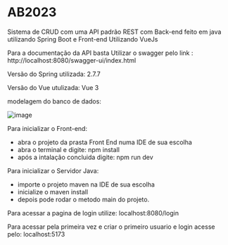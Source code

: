 # AB2023

Sistema de CRUD com uma API padrão REST com Back-end feito em java utilizando Spring Boot e Front-end Utilizando VueJs


Para a documentação da API basta Utilizar o swagger pelo link : http://localhost:8080/swagger-ui/index.html


Versão do Spring utilizada: 2.7.7

Versão do Vue utulizada: Vue 3

modelagem do banco de dados:

![image](https://user-images.githubusercontent.com/97440058/213798956-f98f1e64-366a-4057-85a1-4a92bf7a4294.png)


Para inicializar o Front-end:

- abra o projeto da prasta Front End numa IDE de sua escolha
- abra o terminal e digite: npm install
- após a intalação concluida digite: npm run dev


Para inicializar o Servidor Java:
- importe o projeto maven na IDE de sua escolha
- inicialize o maven install
- depois pode rodar o metodo main do projeto.

Para acessar a pagina de login utilize: localhost:8080/login

Para acessar pela primeira vez e criar o primeiro usuario e login acesse pelo: localhost:5173



